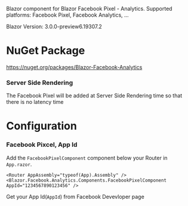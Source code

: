 Blazor component for Blazor Facebook Pixel - Analytics.
Supported platforms: Facebook Pixel, Facebook Analytics, ...

Blazor Version: 3.0.0-preview6.19307.2

# NuGet Package
https://nuget.org/packages/Blazor-Facebook-Analytics

### Server Side Rendering
The Facebook Pixel will be added at Server Side Rendering time so that there is no latency time 

# Configuration

### Facebook Pixcel, App Id

Add the `FacebookPixelComponent` component below your Router in `App.razor`.

```
<Router AppAssembly="typeof(App).Assembly" />
<Blazor.Facebook.Analytics.Components.FacebookPixelComponent AppId="1234567890123456" />
```
Get your App Id(`AppId`) from Facebook Devevloper page

